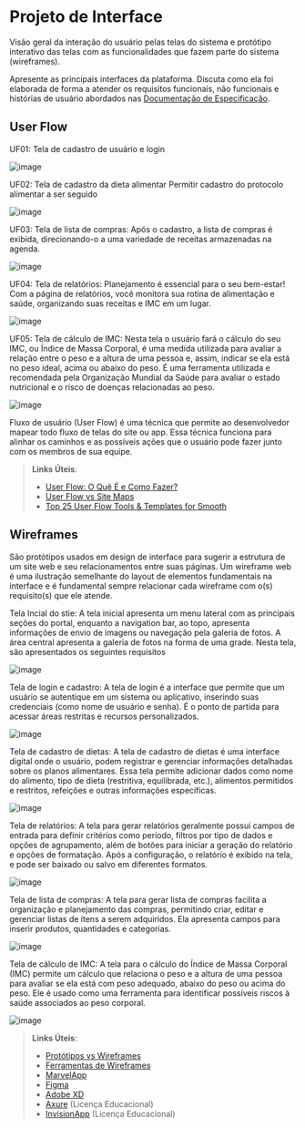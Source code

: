 
# Projeto de Interface

Visão geral da interação do usuário pelas telas do sistema e protótipo interativo das telas com as funcionalidades que fazem parte do sistema (wireframes).

 Apresente as principais interfaces da plataforma. Discuta como ela foi elaborada de forma a atender os requisitos funcionais, não funcionais e histórias de usuário abordados nas <a href="2-Especificação do Projeto.md"> Documentação de Especificação</a>.

## User Flow

UF01: Tela de cadastro de usuário e login

![image](https://github.com/user-attachments/assets/05668f80-fc2c-4a64-b1ed-c2d36b6e9c08)

UF02: Tela de cadastro da dieta alimentar
Permitir cadastro do protocolo alimentar a ser seguido 

![image](https://github.com/user-attachments/assets/c5e82d99-a653-4d68-b2f0-84061daf36bf)

UF03: Tela de lista de compras:
Após o cadastro, a lista de compras é exibida, direcionando-o a uma variedade de receitas armazenadas na agenda.

![image](https://github.com/user-attachments/assets/1db17ae4-a2bd-47f3-b6e5-2c8d3a88b843)

UF04: Tela de relatórios:
Planejamento é essencial para o seu bem-estar! Com a página de relatórios, você monitora sua rotina de alimentação e saúde, organizando suas receitas e IMC em um lugar.

![image](https://github.com/user-attachments/assets/f9c00635-9408-4287-9f40-2390957462d3)

UF05: Tela de cálculo de IMC:
Nesta tela o usuário fará o cálculo do seu IMC, ou Índice de Massa Corporal, é uma medida utilizada para avaliar a relação entre o peso e a altura de uma pessoa e, assim, indicar se ela está no peso ideal, acima ou abaixo do peso. É uma ferramenta utilizada e recomendada pela Organização Mundial da Saúde para avaliar o estado nutricional e o risco de doenças relacionadas ao peso.

![image](https://github.com/user-attachments/assets/b29eb8c9-773e-420f-872d-e4ac75f4bcfd)


Fluxo de usuário (User Flow) é uma técnica que permite ao desenvolvedor mapear todo fluxo de telas do site ou app. Essa técnica funciona para alinhar os caminhos e as possíveis ações que o usuário pode fazer junto com os membros de sua equipe.

> **Links Úteis**:
> - [User Flow: O Quê É e Como Fazer?](https://medium.com/7bits/fluxo-de-usu%C3%A1rio-user-flow-o-que-%C3%A9-como-fazer-79d965872534)
> - [User Flow vs Site Maps](http://designr.com.br/sitemap-e-user-flow-quais-as-diferencas-e-quando-usar-cada-um/)
> - [Top 25 User Flow Tools & Templates for Smooth](https://www.mockplus.com/blog/post/user-flow-tools)


## Wireframes

São protótipos usados em design de interface para sugerir a estrutura de um site web e seu relacionamentos entre suas páginas. Um wireframe web é uma ilustração semelhante do layout de elementos fundamentais na interface e é fundamental sempre relacionar cada wireframe com o(s) requisito(s) que ele atende.


Tela Incial do stie:
A tela inicial apresenta um menu lateral com as principais seções do portal, enquanto a navigation bar, ao topo, apresenta informações de envio de imagens ou navegação pela galeria de fotos. A área central apresenta a galeria de fotos na forma de uma grade. Nesta tela, são apresentados os seguintes requisitos

![image](https://github.com/user-attachments/assets/d7099921-7c07-4154-a206-21ed22c99063)

Tela de login e cadastro:
A tela de login é a interface que permite que um usuário se autentique em um sistema ou aplicativo, inserindo suas credenciais (como nome de usuário e senha). É o ponto de partida para acessar áreas restritas e recursos personalizados. 

![image](https://github.com/user-attachments/assets/c2778d49-ad99-4a82-8a65-ddace00f3be3)

Tela de cadastro de dietas:
A tela de cadastro de dietas é uma interface digital onde o usuário, podem registrar e gerenciar informações detalhadas sobre os planos alimentares. Essa tela  permite adicionar dados como nome do alimento, tipo de dieta (restritiva, equilibrada, etc.), alimentos permitidos e restritos, refeições e outras informações específicas. 

![image](https://github.com/user-attachments/assets/cbcedee8-31b5-478c-af03-d60cc94e7620)

Tela de relatórios:
A tela para gerar relatórios geralmente possui campos de entrada para definir critérios como período, filtros por tipo de dados e opções de agrupamento, além de botões para iniciar a geração do relatório e opções de formatação. Após a configuração, o relatório é exibido na tela, e pode ser baixado ou salvo em diferentes formatos.

![image](https://github.com/user-attachments/assets/81d0a2bb-9e6b-43de-82a0-d593a5273e73)

Tela de lista de compras:
A tela para gerar lista de compras facilita a organização e planejamento das compras, permitindo criar, editar e gerenciar listas de itens a serem adquiridos. Ela apresenta campos para inserir produtos, quantidades e categorias. 

![image](https://github.com/user-attachments/assets/027141e9-ebb7-49c8-ba48-cb30764f1a99)

Tela de cálculo de IMC:
A tela para o cálculo do Índice de Massa Corporal (IMC) permite um cálculo que relaciona o peso e a altura de uma pessoa para avaliar se ela está com peso adequado, abaixo do peso ou acima do peso. Ele é usado como uma ferramenta para identificar possíveis riscos à saúde associados ao peso corporal. 

![image](https://github.com/user-attachments/assets/b9e21d29-68da-4440-a24d-8120d53d518d)



 
> **Links Úteis**:
> - [Protótipos vs Wireframes](https://www.nngroup.com/videos/prototypes-vs-wireframes-ux-projects/)
> - [Ferramentas de Wireframes](https://rockcontent.com/blog/wireframes/)
> - [MarvelApp](https://marvelapp.com/developers/documentation/tutorials/)
> - [Figma](https://www.figma.com/)
> - [Adobe XD](https://www.adobe.com/br/products/xd.html#scroll)
> - [Axure](https://www.axure.com/edu) (Licença Educacional)
> - [InvisionApp](https://www.invisionapp.com/) (Licença Educacional)
